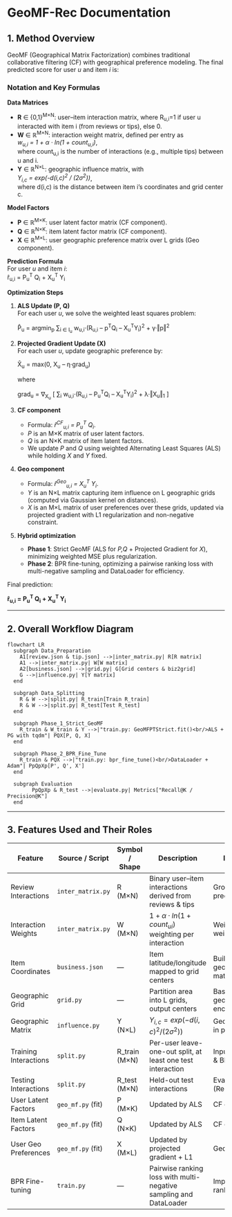 # GeoMF-Rec Documentation

## 1. Method Overview

GeoMF (Geographical Matrix Factorization) combines traditional collaborative filtering (CF) with geographical preference modeling. The final predicted score for user _u_ and item _i_ is:

### Notation and Key Formulas

**Data Matrices**  
- **R** ∈ {0,1}<sup>M×N</sup>: user–item interaction matrix, where R<sub>u,i</sub>=1 if user u interacted with item i (from reviews or tips), else 0.  
- **W** ∈ ℝ<sup>M×N</sup>: interaction weight matrix, defined per entry as  
  *w<sub>u,i</sub> = 1 + α · ln(1 + count<sub>u,i</sub>)*,  
  where count<sub>u,i</sub> is the number of interactions (e.g., multiple tips) between u and i.  
- **Y** ∈ ℝ<sup>N×L</sup>: geographic influence matrix, with  
  *Y<sub>i,c</sub> = exp(-d(i,c)<sup>2</sup> / (2σ<sup>2</sup>))*,  
  where d(i,c) is the distance between item i’s coordinates and grid center c.

**Model Factors**  
- **P** ∈ ℝ<sup>M×K</sup>: user latent factor matrix (CF component).  
- **Q** ∈ ℝ<sup>N×K</sup>: item latent factor matrix (CF component).  
- **X** ∈ ℝ<sup>M×L</sup>: user geographic preference matrix over L grids (Geo component).

**Prediction Formula**  
For user *u* and item *i*:  
r̂<sub>u,i</sub> = P<sub>u</sub><sup>T</sup> Q<sub>i</sub> + X<sub>u</sub><sup>T</sup> Y<sub>i</sub>

**Optimization Steps**

1. **ALS Update (P, Q)**  
   For each user _u_, we solve the weighted least squares problem:

   P̂<sub>u</sub> = argmin<sub>p</sub> ∑<sub>i ∈ I<sub>u</sub></sub> w<sub>u,i</sub>·(R<sub>u,i</sub> – p<sup>T</sup>Q<sub>i</sub> – X<sub>u</sub><sup>T</sup>Y<sub>i</sub>)<sup>2</sup> + γ·‖p‖<sup>2</sup>

2. **Projected Gradient Update (X)**  
   For each user _u_, update geographic preference by:

   X̂<sub>u</sub> = max(0, X<sub>u</sub> – η·grad<sub>u</sub>)

   where

   grad<sub>u</sub> = ∇<sub>X<sub>u</sub></sub> [ ∑<sub>i</sub> w<sub>u,i</sub>·(R<sub>u,i</sub> – P<sub>u</sub><sup>T</sup>Q<sub>i</sub> – X<sub>u</sub><sup>T</sup>Y<sub>i</sub>)<sup>2</sup> + λ·‖X<sub>u</sub>‖<sub>1</sub> ]

1. **CF component**  
   - Formula: *r̂<sup>CF</sup><sub>u,i</sub> = P<sub>u</sub><sup>T</sup> Q<sub>i</sub>*.  
   - _P_ is an M×K matrix of user latent factors.  
   - _Q_ is an N×K matrix of item latent factors.  
   - We update _P_ and _Q_ using weighted Alternating Least Squares (ALS) while holding _X_ and _Y_ fixed.

2. **Geo component**  
   - Formula: *r̂<sup>Geo</sup><sub>u,i</sub> = X<sub>u</sub><sup>T</sup> Y<sub>i</sub>*.  
   - _Y_ is an N×L matrix capturing item influence on L geographic grids (computed via Gaussian kernel on distances).  
   - _X_ is an M×L matrix of user preferences over these grids, updated via projected gradient with L1 regularization and non-negative constraint.

3. **Hybrid optimization**  
   - **Phase 1**: Strict GeoMF (ALS for _P,Q_ + Projected Gradient for _X_), minimizing weighted MSE plus regularization.  
   - **Phase 2**: BPR fine-tuning, optimizing a pairwise ranking loss with multi-negative sampling and DataLoader for efficiency.

Final prediction:
  
**r̂<sub>u,i</sub> = P<sub>u</sub><sup>T</sup> Q<sub>i</sub> + X<sub>u</sub><sup>T</sup> Y<sub>i</sub>**

---

## 2. Overall Workflow Diagram

```mermaid
flowchart LR
  subgraph Data_Preparation
    A1[review.json & tip.json] -->|inter_matrix.py| R[R matrix]
    A1 -->|inter_matrix.py| W[W matrix]
    A2[business.json] -->|grid.py| G[Grid centers & biz2grid]
    G -->|influence.py| Y[Y matrix]
  end

  subgraph Data_Splitting
    R & W -->|split.py| R_train[Train R_train]
    R & W -->|split.py| R_test[Test R_test]
  end

  subgraph Phase_1_Strict_GeoMF
    R_train & W_train & Y -->|"train.py: GeoMFPTStrict.fit()<br/>ALS + PG with tqdm"| PQX[P, Q, X]
  end

  subgraph Phase_2_BPR_Fine_Tune
    R_train & PQX -->|"train.py: bpr_fine_tune()<br/>DataLoader + Adam"| PpQpXp[P', Q', X']
  end

  subgraph Evaluation
        PpQpXp & R_test -->|evaluate.py| Metrics["Recall@K / Precision@K"]
  end
```

---

## 3. Features Used and Their Roles

| Feature               | Source / Script         | Symbol / Shape | Description                                                       | Model Role                         |
|-----------------------|-------------------------|----------------|-------------------------------------------------------------------|------------------------------------|
| Review Interactions   | `inter_matrix.py`       | R (M×N)        | Binary user–item interactions derived from reviews & tips         | Ground truth for prediction        |
| Interaction Weights   | `inter_matrix.py`       | W (M×N)        | $1 + α·ln(1 + count_{ui})$ weighting per interaction              | Weights in weighted ALS            |
| Item Coordinates      | `business.json`         | —              | Item latitude/longitude mapped to grid centers                    | Building geographic matrix Y       |
| Geographic Grid       | `grid.py`               | —              | Partition area into L grids, output centers                       | Basis for geographic encoding      |
| Geographic Matrix     | `influence.py`          | Y (N×L)        | $Y_{i,c}=exp(-d(i,c)^2/(2σ^2))$                                   | Geo component in prediction        |
| Training Interactions | `split.py`              | R_train (M×N)  | Per-user leave-one-out split, at least one test interaction       | Input for GeoMF & BPR training     |
| Testing Interactions  | `split.py`              | R_test (M×N)   | Held-out test interactions                                        | Evaluation (Recall/Precision)      |
| User Latent Factors   | `geo_mf.py` (fit)       | P (M×K)        | Updated by ALS                                                    | CF component                       |
| Item Latent Factors   | `geo_mf.py` (fit)       | Q (N×K)        | Updated by ALS                                                    | CF component                       |
| User Geo Preferences  | `geo_mf.py` (fit)       | X (M×L)        | Updated by projected gradient + L1                                | Geo component                      |
| BPR Fine-tuning       | `train.py`              | —              | Pairwise ranking loss with multi-negative sampling and DataLoader | Improves Top-K ranking             |